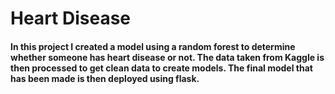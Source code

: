 # Heart Disease
#### In this project I created a model using a random forest to determine whether someone has heart disease or not. The data taken from Kaggle is then processed to get clean data to create models. The final model that has been made is then deployed using flask.
